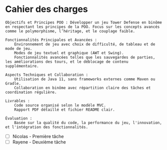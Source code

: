 # Cahier des charges

    Objectifs et Principes POO : Développer un jeu Tower Defense en binôme en respectant les principes de la POO. Focus sur les concepts avancés comme le polymorphisme, l’héritage, et le couplage faible.

    Fonctionnalités Principales et Avancées :
        Environnement de jeu avec choix de difficulté, de tableau et de mode de jeu.
        Modes de jeu textuel et graphique (AWT et Swing).
        Fonctionnalités avancées telles que les sauvegardes de parties, les améliorations des tours, et le déblocage de contenu supplémentaire.

    Aspects Techniques et Collaboration :
        Utilisation de Java 11, sans frameworks externes comme Maven ou Gradle.
        Collaboration en binôme avec répartition claire des tâches et coordination régulière.

    Livrables :
        Code source organisé selon le modèle MVC.
        Rapport PDF détaillé et fichier README clair.

    Évaluation :
        Basée sur la qualité du code, la performance du jeu, l'innovation, et l'intégration des fonctionnalités.

- [ ] Nicolas - Première tâche
- [ ] Rayene - Deuxième tâche
